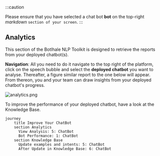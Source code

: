 :::caution

Please ensure that you have selected a chat bot **bot** on the top-right _markdown_ `section of your screen`.
:::


## Analytics
This section of the Botlhale NLP Toolkit is designed to retrieve the reports from your deployed chatbot(s). 


**Navigation**:  All you need to do it navigate to the top right of the platform, click on the speech bubble and select the **deployed chatbot** you want to analyse.
Thereafter, a figure similar report to the one below will appear. From thereon, you and your team can draw insights from your deployed chatbot's progress.



![analytics.png](https://stoplight.io/api/v1/projects/cHJqOjU4NzU5/images/oFxklAOvazs)


To improve the performance of your deployed chatbot, have a look at the Knowledge Base.

```mermaid
journey
    title Improve Your ChatBot
    section Analytics
      View Analysis: 5: ChatBot
      Bot Performance: 1: ChatBot
    section Knowledge Base
      Update examples and intents: 5: ChatBot 
      After Update in Knowledge Base: 6: ChatBot
`````
